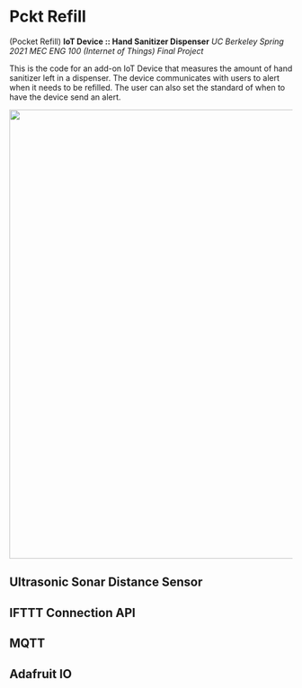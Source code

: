 # Pckt Refill
(Pocket Refill)
**IoT Device :: Hand Sanitizer Dispenser**
_UC Berkeley Spring 2021 MEC ENG 100 (Internet of Things) Final Project_

This is the code for an add-on IoT Device that measures the amount of hand sanitizer left in a dispenser. The device communicates with users to alert when it needs to be refilled. The user can also set the standard of when to have the device send an alert.


<img src="https://user-images.githubusercontent.com/70457814/112840763-b04c6900-90da-11eb-9ea5-3ade7bda4b37.png" width=800x>

## Ultrasonic Sonar Distance Sensor

## IFTTT Connection API

## MQTT

## Adafruit IO
